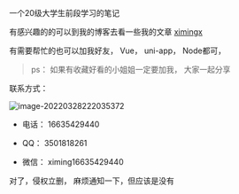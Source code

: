 一个20级大学生前段学习的笔记

有感兴趣的的可以到我的博客去看一些我的文章 [ximingx](ximingx.com)

有需要帮忙的也可以加我好友， Vue， uni-app， Node都可，  

>  ps： 如果有收藏好看的小姐姐一定要加我， 大家一起分享 

联系方式： 

![image-20220328222035372](https://raw.githubusercontent.com/ximingx/Figurebed/master/img/202203282220415.png)

- 电话： 16635429440

- QQ： 3501818261

- 微信： ximing16635429440

对了，侵权立删， 麻烦通知一下，但应该是没有